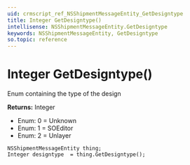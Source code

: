 ```yaml
---
uid: crmscript_ref_NSShipmentMessageEntity_GetDesigntype
title: Integer GetDesigntype()
intellisense: NSShipmentMessageEntity.GetDesigntype
keywords: NSShipmentMessageEntity, GetDesigntype
so.topic: reference
---
```


# Integer GetDesigntype()

Enum containing the type of the design

**Returns:** Integer

* Enum: 0 = Unknown 
* Enum: 1 = SOEditor 
* Enum: 2 = Unlayer 

```crmscript
NSShipmentMessageEntity thing;
Integer designtype  = thing.GetDesigntype();
```

